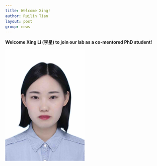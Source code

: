 ```yaml
---
title: Welcome Xing!
author: Ruilin Tian
layout: post
group: news
---
```


 **Welcome Xing Li (李星) to join our lab as a co-mentored PhD student!**
 
 <img src="/static/img/people/Xing.jpg" width="50%" alt="Xing" class="img-fluid">
  




